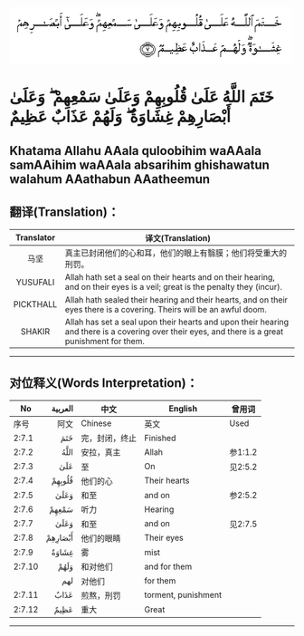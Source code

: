![002:007](images/002_007.gif)

#  خَتَمَ اللَّهُ عَلَىٰ قُلُوبِهِمْ وَعَلَىٰ سَمْعِهِمْ ۖ وَعَلَىٰ أَبْصَارِهِمْ غِشَاوَةٌ ۖ وَلَهُمْ عَذَابٌ عَظِيمٌ 

## Khatama Allahu AAala quloobihim waAAala samAAihim waAAala absarihim ghishawatun walahum AAathabun AAatheemun

## 翻译(Translation)：

| Translator | 译文(Translation)                                            |
| :--------: | ------------------------------------------------------------ |
|    马坚    | 真主已封闭他们的心和耳，他们的眼上有翳膜；他们将受重大的刑罚。 |
|  YUSUFALI  | Allah hath set a seal on their hearts and on their hearing, and on their eyes is a veil; great is the penalty they (incur). |
| PICKTHALL  | Allah hath sealed their hearing and their hearts, and on their eyes there is a covering. Theirs will be an awful doom. |
|   SHAKIR   | Allah has set a seal upon their hearts and upon their hearing and there is a covering over their eyes, and there is a great punishment for them. |

---

## 对位释义(Words Interpretation)：

| No    | العربية | 中文           | English  | 曾用词 |
| ----- | -------:| -------------- | -------- | ------ |
| 序号  | 阿文    | Chinese        | 英文     | Used |
| 2:7.1 | خَتَمَ | 完，封闭，终止 | Finished |        |
|2:7.2 |	اللَّهُ |	安拉，真主 |	Allah | 参1:1.2 |
|2:7.3 |	عَلَىٰ |	至 |	On |	见2:5.2|
|2:7.4 |	قُلُوبِهِمْ |	他们的心 |	Their hearts	|  |
|2:7.5 |	وَعَلَىٰ |	和至 |	and on | 参2:5.2 |
|2:7.6 |	سَمْعِهِمْ |	听力 |	Hearing |	|
|2:7.7 |	وَعَلَىٰ |	和至 |	and on |	见2:7.5|
|2:7.8 |	أَبْصَارِهِمْ |	他们的眼睛 |	Their eyes	|  |
|2:7.9 |	غِشَاوَةٌ |	雾 |	mist	|  |
|2:7.10 |	وَلَهُمْ	| 和对他们   |	and for them	|  |
|  |	لهم |	对他们 |	for them	|  |
|2:7.11 |	عَذَابٌ |	煎熬，刑罚 |	torment, punishment	|  |
|2:7.12 |	عَظِيمٌ |	重大 |	Great	|  |

---
